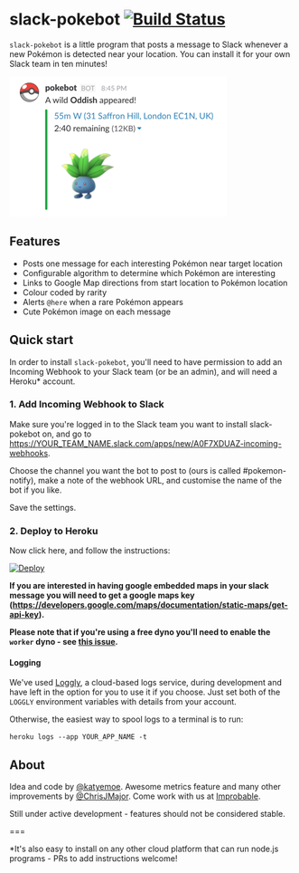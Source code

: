 # slack-pokebot [![Build Status](https://travis-ci.org/kmoe/slack-pokebot.svg?branch=master)](https://travis-ci.org/kmoe/slack-pokebot)

`slack-pokebot` is a little program that posts a message to Slack whenever a new Pokémon is detected near your location. You can install it for your own Slack team in ten minutes!

![A wild Poliwag appeared!](image.png)

## Features

- Posts one message for each interesting Pokémon near target location
- Configurable algorithm to determine which Pokémon are interesting
- Links to Google Map directions from start location to Pokémon location
- Colour coded by rarity
- Alerts `@here` when a rare Pokémon appears
- Cute Pokémon image on each message

## Quick start

In order to install `slack-pokebot`, you'll need to have permission to add an Incoming Webhook to your Slack team (or be an admin), and will need a Heroku* account.

### 1. Add Incoming Webhook to Slack

Make sure you're logged in to the Slack team you want to install slack-pokebot on, and go to https://YOUR_TEAM_NAME.slack.com/apps/new/A0F7XDUAZ-incoming-webhooks.

Choose the channel you want the bot to post to (ours is called #pokemon-notify), make a note of the webhook URL, and customise the name of the bot if you like.

Save the settings.


### 2. Deploy to Heroku

Now click here, and follow the instructions:

[![Deploy](https://www.herokucdn.com/deploy/button.svg)](https://heroku.com/deploy)

**If you are interested in having google embedded maps in your slack message you will need to get a google maps key (https://developers.google.com/maps/documentation/static-maps/get-api-key).**

**Please note that if you're using a free dyno you'll need to enable the `worker` dyno - see [this issue](https://github.com/kmoe/slack-pokebot/issues/19).**

#### Logging

We've used [Loggly](https://loggly.com), a cloud-based logs service, during development and have left in the option for you to use it if you choose. Just set both of the `LOGGLY` environment variables with details from your account.

Otherwise, the easiest way to spool logs to a terminal is to run:
```
heroku logs --app YOUR_APP_NAME -t
```

## About

Idea and code by [@katyemoe](https://twitter.com/katyemoe). Awesome metrics feature and many other improvements by [@ChrisJMajor](https://twitter.com/ChrisJMajor). Come work with us at [Improbable](https://improbable.io).

Still under active development - features should not be considered stable.

===

*It's also easy to install on any other cloud platform that can run node.js programs - PRs to add instructions welcome!

